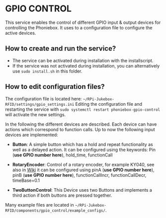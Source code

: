 # GPIO CONTROL

This service enables the control of different GPIO input & output devices for controlling the Phoniebox.
It uses to a configuration file to configure the active devices.

## How to create and run the service?
* The service can be activated during installation with the installscript.
* If the service was not activated during installation, you can alternatively use `sudo install.sh` in this folder.

## How to edit configuration files?
The configuration file is located here: `~/RPi-Jukebox-RFID/settings/gpio_settings.ini` 
Editing the configuration file and restarting the service with `sudo systemctl restart phoniebox-gpio-control` will activate the new settings.

In the following the different devices are described. 
Each device can have actions which correspond to function calls.
Up to now the following input devices are implemented:
* **Button**: 
   A simple button which has a hold and repeat functionality as well as a delayed action. 
   It can be configured using the keywords: Pin (**use GPIO number here**), hold_time, functionCall

* **RotaryEncoder**:
    Control of a rotary encoder, for example KY040, see also in 
    [Wiki](https://github.com/MiczFlor/RPi-Jukebox-RFID/wiki/Audio-RotaryKnobVolume)
    it can be configured using pinA (**use GPIO number here**), pinB (**use GPIO number here**), functionCallIncr, functionCallDecr, timeBase=0.1

* **TwoButtonControl**:
    This Device uses two Buttons and implements a third action if both buttons are pressed together.

Many example files are located in `~/RPi-Jukebox-RFID/components/gpio_control/example_configs/`.
